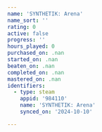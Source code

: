 ```yaml
---
name: 'SYNTHETIK: Arena'
name_sort: ''
rating: 0
active: false
progress: ''
hours_played: 0
purchased_on: .nan
started_on: .nan
beaten_on: .nan
completed_on: .nan
mastered_on: .nan
identifiers:
  - type: steam
    appid: '984110'
    name: 'SYNTHETIK: Arena'
    synced_on: '2024-10-10'

---
```

